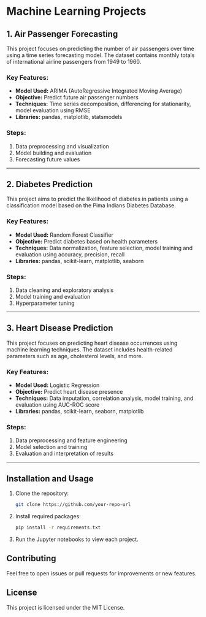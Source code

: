 # Machine Learning Projects

## 1. Air Passenger Forecasting
This project focuses on predicting the number of air passengers over time using a time series forecasting model. The dataset contains monthly totals of international airline passengers from 1949 to 1960.

### Key Features:
- **Model Used:** ARIMA (AutoRegressive Integrated Moving Average)
- **Objective:** Predict future air passenger numbers
- **Techniques:** Time series decomposition, differencing for stationarity, model evaluation using RMSE
- **Libraries:** pandas, matplotlib, statsmodels

### Steps:
1. Data preprocessing and visualization
2. Model building and evaluation
3. Forecasting future values

---

## 2. Diabetes Prediction
This project aims to predict the likelihood of diabetes in patients using a classification model based on the Pima Indians Diabetes Database.

### Key Features:
- **Model Used:** Random Forest Classifier
- **Objective:** Predict diabetes based on health parameters
- **Techniques:** Data normalization, feature selection, model training and evaluation using accuracy, precision, recall
- **Libraries:** pandas, scikit-learn, matplotlib, seaborn

### Steps:
1. Data cleaning and exploratory analysis
2. Model training and evaluation
3. Hyperparameter tuning

---

## 3. Heart Disease Prediction
This project focuses on predicting heart disease occurrences using machine learning techniques. The dataset includes health-related parameters such as age, cholesterol levels, and more.

### Key Features:
- **Model Used:** Logistic Regression
- **Objective:** Predict heart disease presence
- **Techniques:** Data imputation, correlation analysis, model training, and evaluation using AUC-ROC score
- **Libraries:** pandas, scikit-learn, seaborn, matplotlib

### Steps:
1. Data preprocessing and feature engineering
2. Model selection and training
3. Evaluation and interpretation of results

---

## Installation and Usage
1. Clone the repository: 
    ```bash
    git clone https://github.com/your-repo-url
    ```
2. Install required packages:
    ```bash
    pip install -r requirements.txt
    ```
3. Run the Jupyter notebooks to view each project.

## Contributing
Feel free to open issues or pull requests for improvements or new features.

## License
This project is licensed under the MIT License.

